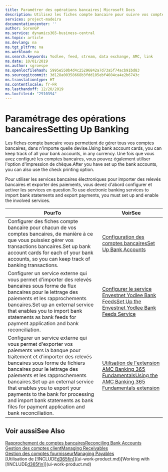 ```yaml
---
title: Paramétrer des opérations bancaires| Microsoft Docs
description: Utilisez les fiches compte bancaire pour suivre vos comptes bancaires et paramétrer le flux bancaire, telles que Yodlee, pour échanger des données.
services: project-madeira
documentationcenter: ''
author: SorenGP
ms.service: dynamics365-business-central
ms.topic: article
ms.devlang: na
ms.tgt_pltfrm: na
ms.workload: na
ms.search.keywords: Yodlee, feed, stream, data exchange, AMC, link
ms.date: 10/01/2019
ms.author: sgroespe
ms.openlocfilehash: 5995e550b4d4c25296842a7d73a5f74acb91bd83
ms.sourcegitcommit: 3d128a00358668b3fdd105ebf4604ca4e2b6743c
ms.translationtype: HT
ms.contentlocale: fr-FR
ms.lasthandoff: 12/20/2019
ms.locfileid: "2910394"
---
```

# <a name="setting-up-banking"></a><span data-ttu-id="98e21-103">Paramétrage des opérations bancaires</span><span class="sxs-lookup"><span data-stu-id="98e21-103">Setting Up Banking</span></span>
<span data-ttu-id="98e21-104">Les fiches compte bancaire vous permettent de gérer tous vos comptes bancaires, dans n'importe quelle devise.</span><span class="sxs-lookup"><span data-stu-id="98e21-104">Using bank account cards, you can keep track of all your bank accounts, in any currency.</span></span> <span data-ttu-id="98e21-105">Une fois que vous avez configuré les comptes bancaires, vous pouvez également utiliser l'option d'impression de chèque.</span><span class="sxs-lookup"><span data-stu-id="98e21-105">After you have set up the bank accounts, you can also use the check printing option.</span></span>

<span data-ttu-id="98e21-106">Pour utiliser les services bancaires électroniques pour importer des relevés bancaires et exporter des paiements, vous devez d'abord configurer et activer les services en question.</span><span class="sxs-lookup"><span data-stu-id="98e21-106">To use electronic banking services to import bank statements and  export payments, you must set up and enable the involved services.</span></span>

| <span data-ttu-id="98e21-107">Pour</span><span class="sxs-lookup"><span data-stu-id="98e21-107">To</span></span> | <span data-ttu-id="98e21-108">Voir</span><span class="sxs-lookup"><span data-stu-id="98e21-108">See</span></span> |
| --- | --- |
| <span data-ttu-id="98e21-109">Configurer des fiches compte bancaire pour chacun de vos comptes bancaires, de manière à ce que vous puissiez gérer vos transactions bancaires.</span><span class="sxs-lookup"><span data-stu-id="98e21-109">Set up bank account cards for each of your bank accounts, so you can keep track of banking transactions.</span></span> |[<span data-ttu-id="98e21-110">Configuration des comptes bancaires</span><span class="sxs-lookup"><span data-stu-id="98e21-110">Set Up Bank Accounts</span></span>](bank-how-setup-bank-accounts.md) |
| <span data-ttu-id="98e21-111">Configurer un service externe qui vous permet d'importer des relevés bancaires sous forme de flux bancaires pour le lettrage des paiements et les rapprochements bancaires.</span><span class="sxs-lookup"><span data-stu-id="98e21-111">Set up an external service that enables you to import bank statements as bank feeds for payment application and bank reconciliation.</span></span> |[<span data-ttu-id="98e21-112">Configurer le service Envestnet Yodlee Bank Feeds</span><span class="sxs-lookup"><span data-stu-id="98e21-112">Set Up the Envestnet Yodlee Bank Feeds Service</span></span>](bank-how-setup-bank-statement-service.md) |
| <span data-ttu-id="98e21-113">Configurer un service externe qui vous permet d'exporter vos paiements vers la banque pour traitement et d'importer des relevés bancaires sous forme de fichiers bancaires pour le lettrage des paiements et les rapprochements bancaires.</span><span class="sxs-lookup"><span data-stu-id="98e21-113">Set up an external service that enables you to export your payments to the bank for processing  and import bank statements as bank files for payment application and bank reconciliation.</span></span> |[<span data-ttu-id="98e21-114">Utilisation de l'extension AMC Banking 365 Fundamentals</span><span class="sxs-lookup"><span data-stu-id="98e21-114">Using the AMC Banking 365 Fundamentals extension</span></span>](ui-extensions-amc-banking.md) |

## <a name="see-also"></a><span data-ttu-id="98e21-115">Voir aussi</span><span class="sxs-lookup"><span data-stu-id="98e21-115">See Also</span></span>
[<span data-ttu-id="98e21-116">Rapprochement de comptes bancaires</span><span class="sxs-lookup"><span data-stu-id="98e21-116">Reconciling Bank Accounts</span></span>](bank-manage-bank-accounts.md)  
[<span data-ttu-id="98e21-117">Gestion des comptes client</span><span class="sxs-lookup"><span data-stu-id="98e21-117">Managing Receivables</span></span>](receivables-manage-receivables.md)  
[<span data-ttu-id="98e21-118">Gestion des comptes fournisseur</span><span class="sxs-lookup"><span data-stu-id="98e21-118">Managing Payables</span></span>](payables-manage-payables.md)  
<span data-ttu-id="98e21-119">[Utilisation de [!INCLUDE[d365fin](includes/d365fin_md.md)]](ui-work-product.md)</span><span class="sxs-lookup"><span data-stu-id="98e21-119">[Working with [!INCLUDE[d365fin](includes/d365fin_md.md)]](ui-work-product.md)</span></span>

